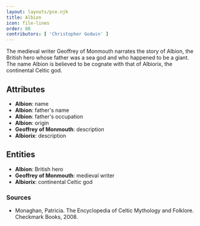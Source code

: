 ```yaml
---
layout: layouts/pce.njk
title: Albion
icon: file-lines
order: 88
contributors: [ 'Christopher Godwin' ]
---
```

The medieval writer Geoffrey of Monmouth narrates the story of Albion, the British hero whose father was a sea god and who happened to be a giant. The name Albion is believed to be cognate with that of Albiorix, the continental Celtic god.

## Attributes

- **Albion**: name
- **Albion**: father's name
- **Albion**: father's occupation
- **Albion**: origin
- **Geoffrey of Monmouth**: description
- **Albiorix**: description

## Entities

- **Albion**: British hero
- **Geoffrey of Monmouth**: medieval writer
- **Albiorix**: continental Celtic god

### Sources

- Monaghan, Patricia. The Encyclopedia of Celtic Mythology and Folklore. Checkmark Books, 2008.

